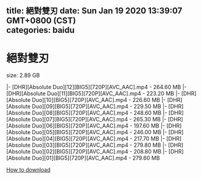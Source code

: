 
title: 絕對雙刃
date: Sun Jan 19 2020 13:39:07 GMT+0800 (CST)    
categories: baidu
---

# 絕對雙刃
size: 2.89 GB
 
 
|- [DHR][Absolute Duo][12][BIG5][720P][AVC_AAC].mp4 - 264.60 MB
|- [DHR][Absolute Duo][11][BIG5][720P][AVC_AAC].mp4 - 223.20 MB
|- [DHR][Absolute Duo][10][BIG5][720P][AVC_AAC].mp4 - 226.60 MB
|- [DHR][Absolute Duo][09][BIG5][720P][AVC_AAC].mp4 - 229.50 MB
|- [DHR][Absolute Duo][08][BIG5][720P][AVC_AAC].mp4 - 248.60 MB
|- [DHR][Absolute Duo][07][BIG5][720P][AVC_AAC].mp4 - 265.30 MB
|- [DHR][Absolute Duo][06][BIG5][720P][AVC_AAC].mp4 - 197.60 MB
|- [DHR][Absolute Duo][05][BIG5][720P][AVC_AAC].mp4 - 246.00 MB
|- [DHR][Absolute Duo][04][BIG5][720P][AVC_AAC].mp4 - 217.70 MB
|- [DHR][Absolute Duo][03][BIG5][720P][AVC_AAC].mp4 - 279.80 MB
|- [DHR][Absolute Duo][02][BIG5][720P][AVC_AAC].mp4 - 208.80 MB
|- [DHR][Absolute Duo][01][BIG5][720P][AVC_AAC].mp4 - 279.60 MB

[How to download](https://bpcam.bemobtrk.com/go/2ceec3aa-1ca2-46d6-b9ff-aaa5c184517c?jno=3279)